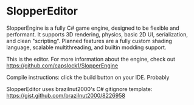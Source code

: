 # SlopperEditor
SlopperEngine is a fully C# game engine, designed to be flexible and performant.
It supports 3D rendering, physics, basic 2D UI, serialization, and clean "scripting".
Planned features are a fully custom shading language, scalable multithreading, and builtin modding support.

This is the editor. For more information about the engine, check out https://github.com/capslock1/SlopperEngine

Compile instructions: click the build button on your IDE. Probably

SlopperEditor uses brazilnut2000's C# gitignore template: https://gist.github.com/brazilnut2000/8226958